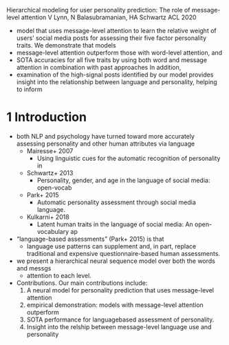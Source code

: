 Hierarchical modeling for user personality prediction:
  The role of message-level attention
V Lynn, N Balasubramanian, HA Schwartz
ACL 2020

* model that uses message-level attention to
  learn the relative weight of users’ social media posts
  for assessing their five factor personality traits. We demonstrate that models
* message-level attention outperform those with word-level attention, and
* SOTA accuracies for all five traits by using both word and message attention
  in combination with past approaches  In addition,
* examination of the high-signal posts identified by our model provides insight
  into the relationship between language and personality, helping to inform

# 1 Introduction

* both NLP and psychology have turned toward more accurately assessing
  personality and other human attributes via language
  * Mairesse+ 2007
    * Using linguistic cues for the automatic recognition of personality in
  * Schwartz+ 2013
    * Personality, gender, and age in the language of social media: open-vocab
  * Park+ 2015
    * Automatic personality assessment through social media language.
  * Kulkarni+ 2018
    * Latent human traits in the language of social media: An open-vocabulary ap
* “language-based assessments” (Park+ 2015) is that
  * language use patterns can supplement and, in part, replace traditional and
    expensive questionnaire-based human assessments.
* we present a hierarchical neural sequence model over both the words and messgs
  * attention to each level.
* Contributions. Our main contributions include:
  1. A neural model for personality prediction that uses message-level attention
  2. empirical demonstration: models with message-level attention outperform
  3. SOTA performance for languagebased assessment of personality.
  4. Insight into the relship between message-level language use and personality

